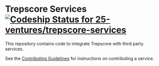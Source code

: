 # Trepscore Services [ ![Codeship Status for 25-ventures/trepscore-services](https://www.codeship.io/projects/ec84f240-e4f8-0131-1580-1a805ea42d09/status)](https://www.codeship.io/projects/25682)




This repository contains code to integrate Trepscore with third party services.

See the [Contributing Guidelines](https://github.com/25-ventures/trepscore-services/blob/master/CONTRIBUTING.md) for instructions on contributing a service.
